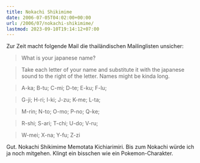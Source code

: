 ```yaml
---
title: Nokachi Shikimime
date: 2006-07-05T04:02:00+00:00
url: /2006/07/nokachi-shikimime/
lastmod: 2023-09-10T19:14:12+07:00
---
```

Zur Zeit macht folgende Mail die thailändischen Mailinglisten unsicher:

> What is your japanese name?

> Take each letter of your name and substitute it with the japanese sound to the right of the letter. Names might be kinda long.

> A-ka; B-tu; C-mi; D-te; E-ku; F-lu;

> G-ji; H-ri; I-ki; J-zu; K-me; L-ta;

> M-rin; N-to; O-mo; P-no; Q-ke;

> R-shi; S-ari; T-chi; U-do; V-ru;

> W-mei; X-na; Y-fu; Z-zi

Gut. Nokachi Shikimime Memotata Kichiarimiri. Bis zum Nokachi würde ich ja noch mitgehen. Klingt ein bisschen wie ein Pokemon-Charakter.
